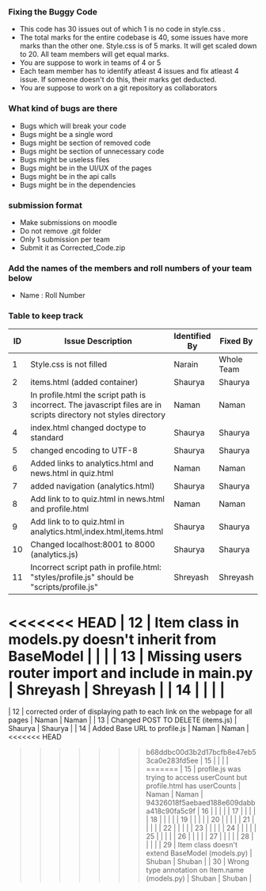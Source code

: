 ### Fixing the Buggy Code

- This code has 30 issues out of which 1 is no code in style.css . 
- The total marks for the entire codebase is 40, some issues have more marks than the other one. Style.css is of 5 marks. It will get scaled down to 20. All team members will get equal marks.
- You are suppose to work in teams of 4 or 5
- Each team member has to identify atleast 4 issues and fix atleast 4 issue. If someone doesn't do this, their marks get deducted.
- You are suppose to work on a git repository as collaborators

### What kind of bugs are there

- Bugs which will break your code
- Bugs might be a single word
- Bugs might be section of removed code
- Bugs might be section of unnecessary code
- Bugs might be useless files
- Bugs might be in the UI/UX of the pages
- Bugs might be in the api calls
- Bugs might be in the dependencies  

### submission format

- Make submissions on moodle
- Do not remove .git folder 
- Only 1 submission per team
- Submit it as Corrected_Code.zip

### Add the names of the members and roll numbers of your team below

- Name : Roll Number

### Table to keep track

| ID  | Issue Description                        | Identified By | Fixed By     |
|-----|------------------------------------------|---------------|--------------|
| 1   | Style.css is not filled                  |        Narain |  Whole Team  |
| 2   | items.html  (added container)            |        Shaurya|   Shaurya    |    
| 3   | In profile.html the script path is incorrect. The javascript files are in scripts directory not styles directory                                         |   Naman            |     Naman         |
| 4   | index.html changed doctype to standard   |      Shaurya  |    Shaurya   |         
| 5   | changed encoding to UTF-8                |       Shaurya |    Shaurya   |  
| 6   | Added links to analytics.html and news.html in quiz.html                                         |       Naman        |      Naman        |
| 7   | added navigation (analytics.html)        |      Shaurya  |     Shaurya  |      
| 8   | Add link to to quiz.html in news.html and profile.html                                    |  Naman             |     Naman         |
| 9   | Add link to to quiz.html in analytics.html,index.html,items.html     | Shaurya   |   Shaurya   |
| 10  | Changed localhost:8001 to 8000  (analytics.js)                                       |     Shaurya          |   Shaurya           |
| 11  | Incorrect script path in profile.html: "styles/profile.js" should be "scripts/profile.js"                                         | Shreyash              |  Shreyash            |
<<<<<<< HEAD
| 12  | Item class in models.py doesn't inherit from BaseModel                                         |               |              |
| 13  | Missing users router import and include in main.py                                         |   Shreyash            |   Shreyash           |
| 14  |                                          |               |              |
=======
| 12  | corrected order of displaying path to each link on the webpage for all pages                                         |  Naman             |      Naman        |
| 13  |  Changed POST TO DELETE (items.js)                                        |      Shaurya         |      Shaurya       |
| 14  | Added Base URL to profile.js                                         |    Naman           | Naman             |
<<<<<<< HEAD
>>>>>>> b68ddbc00d3b2d17bcfb8e47eb53ca0e283fd5ee
| 15  |                                          |               |              |
=======
| 15  | profile.js was trying to access userCount but profile.html has userCounts                                          |             Naman  |     Naman         |
>>>>>>> 94326018f5aebaed188e609dabba418c90fa5c9f
| 16  |                                          |               |              |
| 17  |                                          |               |              |
| 18  |                                          |               |              |
| 19  |                                          |               |              |
| 20  |                                          |               |              |
| 21  |                                          |               |              |
| 22  |                                          |               |              |
| 23  |                                          |               |              |
| 24  |                                          |               |              |
| 25  |                                          |               |              |
| 26  |                                          |               |              |
| 27  |                                          |               |              |
| 28  |                                          |               |              |
| 29  | Item class doesn't extend BaseModel (models.py) | Shuban | Shuban |
| 30  | Wrong type annotation on Item.name (models.py)  | Shuban | Shuban |
